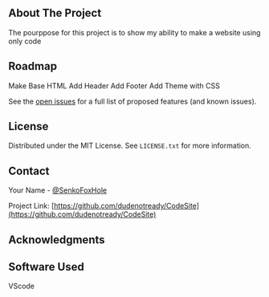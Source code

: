 <!-- Improved compatibility of back to top link: See: https://github.com/othneildrew/Best-README-Template/pull/73 -->
<a name="readme-top"></a>
<!--
*** Thanks for checking out the Best-README-Template. If you have a suggestion
*** that would make this better, please fork the repo and create a pull request
*** or simply open an issue with the tag "enhancement".
*** Don't forget to give the project a star!
*** Thanks again! Now go create something AMAZING! :D
-->






<!-- ABOUT THE PROJECT -->
## About The Project

The pourppose for this project is to show my ability to make a website using only code




<!-- ROADMAP -->
## Roadmap

  Make Base HTML
  Add Header
  Add Footer
  Add Theme with CSS


See the [open issues](https://github.com/dudenotready/CodeSite/issues) for a full list of proposed features (and known issues).




<!-- LICENSE -->
## License

Distributed under the MIT License. See `LICENSE.txt` for more information.




<!-- CONTACT -->
## Contact

Your Name - [@SenkoFoxHole](https://twitter.com/SenkoFoxHole)

Project Link: [https://github.com/dudenotready/CodeSite](https://github.com/dudenotready/CodeSite)




<!-- ACKNOWLEDGMENTS -->
## Acknowledgments


## Software Used

VScode
